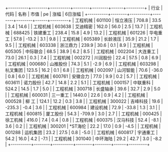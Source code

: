 +----------+--------+----------+--------+--------+------+---------+
|   行业   |  代码  |   名称   |  市值  |   pe   | 涨幅 | 6日涨幅 |
+----------+--------+----------+--------+--------+------+---------+
| 工程机械 | 601100 | 恒立液压 | 708.8  |  33.5  | 3.4  |  14.6   |
| 工程机械 | 603638 | 艾迪精密 | 162.0  |  56.0  | 2.5  |  13.7   |
| 工程机械 | 688425 | 铁建重工 | 238.4  |  15.8  | 4.9  |  13.2   |
| 工程机械 | 601226 | 华电重工 |  57.8  | -13.2  | 3.1  |   9.8   |
| 工程机械 | 605389 | 长龄液压 |  35.9  |  21.2  | 1.7  |   9.5   |
| 工程机械 | 603338 | 浙江鼎力 | 239.9  |  30.6  | 0.1  |   8.9   |
| 工程机械 | 605305 | 中际联合 |  68.5  |  38.9  | 6.2  |   8.5   |
| 工程机械 | 002204 | 大连重工 |  73.0  |  26.1  | 0.3  |   7.4   |
| 工程机械 | 002272 | 川润股份 |  22.4  |  57.5  | 0.8  |   6.9   |
| 工程机械 | 000680 | 山推股份 |  74.3  |  5.1   | -2.9 |   6.9   |
| 工程机械 | 603298 | 杭叉集团 | 123.5  |  16.2  | 0.1  |   6.8   |
| 工程机械 | 002097 | 山河智能 |  70.6  | -36.0  | 0.8  |   6.0   |
| 工程机械 | 600761 | 安徽合力 |  77.0  |  9.9   | 0.2  |   5.7   |
| 工程机械 | 603611 | 诺力股份 |  42.7  |  14.8  | 2.2  |   5.1   |
| 工程机械 | 000157 | 中联重科 | 524.2  |  14.5  | 1.7  |   5.0   |
| 工程机械 | 300718 | 长盛轴承 |  39.6  |  32.7  | 2.9  |   5.0   |
| 工程机械 | 600031 | 三一重工 | 1440.0 |  22.6  | 0.9  |   4.2   |
| 工程机械 | 000528 | 柳    工 | 124.1  |  12.2  | 0.3  |   3.8   |
| 工程机械 | 300022 | 吉峰科技 |  19.6  | -235.3 | -0.4 |   3.6   |
| 工程机械 | 600984 | 建设机械 |  72.9  | -33.8  | 1.3  |   3.1   |
| 工程机械 | 600815 | 厦工股份 |  54.3  | -709.9 | 3.0  |   2.7   |
| 工程机械 | 000425 | 徐工机械 | 416.0  |  7.4   | 0.4  |   0.8   |
| 工程机械 | 600375 | 汉马科技 |  52.4  |  -8.1  | 3.6  |   0.2   |
| 工程机械 | 300201 | *ST海伦  |  22.2  |  17.0  | 0.9  |  -4.5   |
| 工程机械 | 001288 | 运机集团 |  23.2  |  27.5  | 0.8  |  -5.0   |
| 工程机械 | 600817 | 宇通重工 |  54.2  |  16.0  | 4.2  |  -7.1   |
| 工程机械 | 301040 | 中环海陆 |  29.2  |  42.7  | 3.0  |  -8.2   |
+----------+--------+----------+--------+--------+------+---------+

